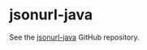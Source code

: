 # jsonurl-java
See the <a href="//github.com/jsonurl/jsonurl-java#jsonurl">jsonurl-java</a>
GitHub repository.
